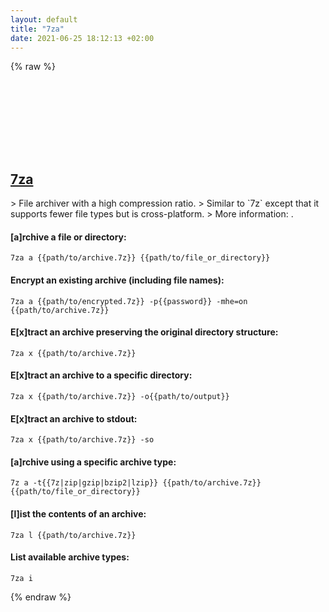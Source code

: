 ```yaml
---
layout: default
title: "7za"
date: 2021-06-25 18:12:13 +02:00
---
```

{% raw %}
<h2 id="7za">
  <a href="/en/common/7za.html">7za</a> <a href="#7za"><svg class="icon">
    <use href="/assets/images/unicode_sprite.svg#link" />
  </svg></a>
</h2>
> File archiver with a high compression ratio.
> Similar to `7z` except that it supports fewer file types but is cross-platform.
> More information: <https://www.7-zip.org>.

#### [a]rchive a file or directory:
```shell
7za a {{path/to/archive.7z}} {{path/to/file_or_directory}}
```
#### Encrypt an existing archive (including file names):
```shell
7za a {{path/to/encrypted.7z}} -p{{password}} -mhe=on {{path/to/archive.7z}}
```
#### E[x]tract an archive preserving the original directory structure:
```shell
7za x {{path/to/archive.7z}}
```
#### E[x]tract an archive to a specific directory:
```shell
7za x {{path/to/archive.7z}} -o{{path/to/output}}
```
#### E[x]tract an archive to stdout:
```shell
7za x {{path/to/archive.7z}} -so
```
#### [a]rchive using a specific archive type:
```shell
7z a -t{{7z|zip|gzip|bzip2|lzip}} {{path/to/archive.7z}} {{path/to/file_or_directory}}
```
#### [l]ist the contents of an archive:
```shell
7za l {{path/to/archive.7z}}
```
#### List available archive types:
```shell
7za i
```
{% endraw %}